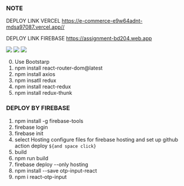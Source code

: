 ### NOTE

DEPLOY LINK VERCEL 
https://e-commerce-e9w64adnt-mdsa97087.vercel.app//

DEPLOY LINK FIREBASE
https://assignment-bd204.web.app





<img src="https://i.imgur.com/7YgTyKH.png">
<img src="https://i.imgur.com/uATqKdJ.png">
<img src="https://i.imgur.com/fGTUvDg.png">



0. Use Bootstarp
1. npm install react-router-dom@latest
2. npm install axios
3. npm insatll redux
4. npm install react-redux
5. npm install redux-thunk


### DEPLOY BY FIREBASE
1.    npm install -g firebase-tools
2.    firebase login
3.    firebase init
4.    select Hosting configure files for  firebase hosting and set up github  action deploy `${and space click}`
5.    build 
6.    npm run build
7.    firebase deploy --only hosting
8.    npm install --save otp-input-react
8.    npm i react-otp-input
